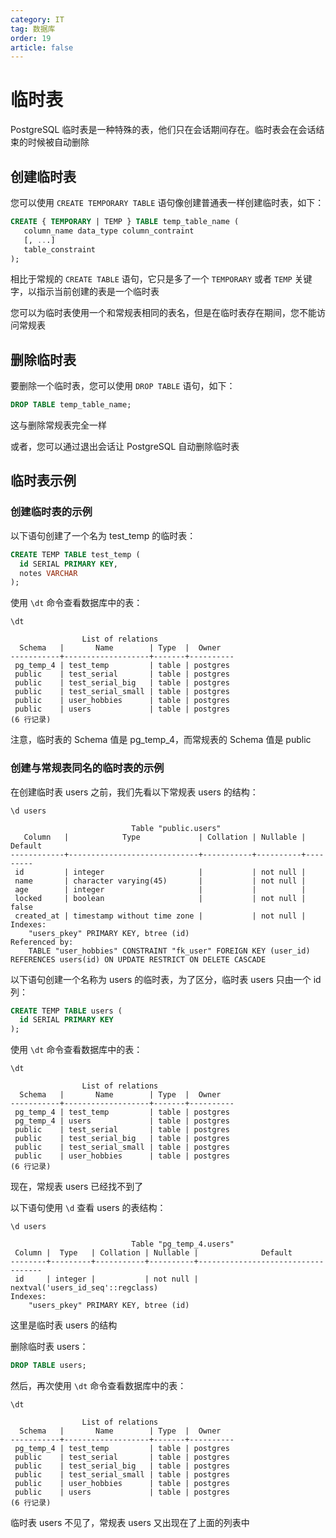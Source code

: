 ```yaml
---
category: IT
tag: 数据库
order: 19
article: false
---
```


# 临时表

PostgreSQL 临时表是一种特殊的表，他们只在会话期间存在。临时表会在会话结束的时候被自动删除

## 创建临时表

您可以使用 `CREATE TEMPORARY TABLE` 语句像创建普通表一样创建临时表，如下：

```sql
CREATE { TEMPORARY | TEMP } TABLE temp_table_name (
   column_name data_type column_contraint
   [, ...]
   table_constraint
);
```

相比于常规的 `CREATE TABLE` 语句，它只是多了一个 `TEMPORARY` 或者 `TEMP` 关键字，以指示当前创建的表是一个临时表

您可以为临时表使用一个和常规表相同的表名，但是在临时表存在期间，您不能访问常规表

## 删除临时表

要删除一个临时表，您可以使用 `DROP TABLE` 语句，如下：

```sql
DROP TABLE temp_table_name;
```

这与删除常规表完全一样

或者，您可以通过退出会话让 PostgreSQL 自动删除临时表

## 临时表示例

### 创建临时表的示例

以下语句创建了一个名为 test_temp 的临时表：

```sql
CREATE TEMP TABLE test_temp (
  id SERIAL PRIMARY KEY,
  notes VARCHAR
);
```

使用 `\dt` 命令查看数据库中的表：

```postgresql
\dt
```

```text
                List of relations
  Schema   |       Name        | Type  |  Owner
-----------+-------------------+-------+----------
 pg_temp_4 | test_temp         | table | postgres
 public    | test_serial       | table | postgres
 public    | test_serial_big   | table | postgres
 public    | test_serial_small | table | postgres
 public    | user_hobbies      | table | postgres
 public    | users             | table | postgres
(6 行记录)
```

注意，临时表的 Schema 值是 pg_temp_4，而常规表的 Schema 值是 public

### 创建与常规表同名的临时表的示例

在创建临时表 users 之前，我们先看以下常规表 users 的结构：

```postgresql
\d users
```

```text
                           Table "public.users"
   Column   |            Type             | Collation | Nullable | Default
------------+-----------------------------+-----------+----------+---------
 id         | integer                     |           | not null |
 name       | character varying(45)       |           | not null |
 age        | integer                     |           |          |
 locked     | boolean                     |           | not null | false
 created_at | timestamp without time zone |           | not null |
Indexes:
    "users_pkey" PRIMARY KEY, btree (id)
Referenced by:
    TABLE "user_hobbies" CONSTRAINT "fk_user" FOREIGN KEY (user_id) REFERENCES users(id) ON UPDATE RESTRICT ON DELETE CASCADE
```

以下语句创建一个名称为 users 的临时表，为了区分，临时表 users 只由一个 id 列：

```sql
CREATE TEMP TABLE users (
  id SERIAL PRIMARY KEY
);
```

使用 `\dt` 命令查看数据库中的表：

```postgresql
\dt
```

```text
                List of relations
  Schema   |       Name        | Type  |  Owner
-----------+-------------------+-------+----------
 pg_temp_4 | test_temp         | table | postgres
 pg_temp_4 | users             | table | postgres
 public    | test_serial       | table | postgres
 public    | test_serial_big   | table | postgres
 public    | test_serial_small | table | postgres
 public    | user_hobbies      | table | postgres
(6 行记录)
```

现在，常规表 users 已经找不到了

以下语句使用 `\d` 查看 users 的表结构：

```postgresql
\d users
```

```text
                           Table "pg_temp_4.users"
 Column |  Type   | Collation | Nullable |              Default
--------+---------+-----------+----------+-----------------------------------
 id     | integer |           | not null | nextval('users_id_seq'::regclass)
Indexes:
    "users_pkey" PRIMARY KEY, btree (id)
```

这里是临时表 users 的结构

删除临时表 users：

```sql
DROP TABLE users;
```

然后，再次使用 `\dt` 命令查看数据库中的表：

```postgresql
\dt
```

```text
                List of relations
  Schema   |       Name        | Type  |  Owner
-----------+-------------------+-------+----------
 pg_temp_4 | test_temp         | table | postgres
 public    | test_serial       | table | postgres
 public    | test_serial_big   | table | postgres
 public    | test_serial_small | table | postgres
 public    | user_hobbies      | table | postgres
 public    | users             | table | postgres
(6 行记录)
```

临时表 users 不见了，常规表 users 又出现在了上面的列表中